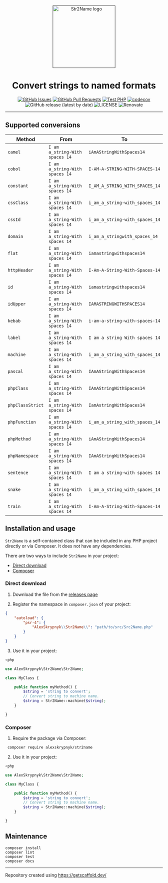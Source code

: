 <p align="center">
  <a href="" rel="noopener">
  <img width=200px height=200px src="https://placehold.jp/000000/ffffff/200x200.png?text=Str2Name&css=%7B%22border-radius%22%3A%22%20100px%22%7D" alt="Str2Name logo"></a>
</p>

<h1 align="center">Convert strings to named formats</h1>

<div align="center">

[![GitHub Issues](https://img.shields.io/github/issues/AlexSkrypnyk/str2name.svg)](https://github.com/AlexSkrypnyk/str2name/issues)
[![GitHub Pull Requests](https://img.shields.io/github/issues-pr/AlexSkrypnyk/str2name.svg)](https://github.com/AlexSkrypnyk/str2name/pulls)
[![Test PHP](https://github.com/AlexSkrypnyk/str2name/actions/workflows/test-php.yml/badge.svg)](https://github.com/AlexSkrypnyk/str2name/actions/workflows/test-php.yml)
[![codecov](https://codecov.io/gh/AlexSkrypnyk/str2name/graph/badge.svg?token=7WEB1IXBYT)](https://codecov.io/gh/AlexSkrypnyk/str2name)
![GitHub release (latest by date)](https://img.shields.io/github/v/release/AlexSkrypnyk/str2name)
![LICENSE](https://img.shields.io/github/license/AlexSkrypnyk/str2name)
![Renovate](https://img.shields.io/badge/renovate-enabled-green?logo=renovatebot)

</div>

---

## Supported conversions

| Method | From | To |
| --- | --- | --- |
| `camel` | `I am a_string-With spaces 14` | `iAmAStringWithSpaces14` |
| `cobol` | `I am a_string-With spaces 14` | `I-AM-A-STRING-WITH-SPACES-14` |
| `constant` | `I am a_string-With spaces 14` | `I_AM_A_STRING_WITH_SPACES_14` |
| `cssClass` | `I am a_string-With spaces 14` | `i_am_a_string-with_spaces_14` |
| `cssId` | `I am a_string-With spaces 14` | `i_am_a_string-with_spaces_14` |
| `domain` | `I am a_string-With spaces 14` | `i_am_a_stringwith_spaces_14` |
| `flat` | `I am a_string-With spaces 14` | `iamastringwithspaces14` |
| `httpHeader` | `I am a_string-With spaces 14` | `I-Am-A-String-With-Spaces-14` |
| `id` | `I am a_string-With spaces 14` | `iamastringwithspaces14` |
| `idUpper` | `I am a_string-With spaces 14` | `IAMASTRINGWITHSPACES14` |
| `kebab` | `I am a_string-With spaces 14` | `i-am-a-string-with-spaces-14` |
| `label` | `I am a_string-With spaces 14` | `I am a string With spaces 14` |
| `machine` | `I am a_string-With spaces 14` | `i_am_a_string_with_spaces_14` |
| `pascal` | `I am a_string-With spaces 14` | `IAmAStringWithSpaces14` |
| `phpClass` | `I am a_string-With spaces 14` | `IAmAStringWithSpaces14` |
| `phpClassStrict` | `I am a_string-With spaces 14` | `IamAstringWithSpaces14` |
| `phpFunction` | `I am a_string-With spaces 14` | `i_am_a_string_with_spaces_14` |
| `phpMethod` | `I am a_string-With spaces 14` | `iAmAStringWithSpaces14` |
| `phpNamespace` | `I am a_string-With spaces 14` | `IAmAStringWithSpaces14` |
| `sentence` | `I am a_string-With spaces 14` | `I am a string-with spaces 14` |
| `snake` | `I am a_string-With spaces 14` | `i_am_a_string_with_spaces_14` |
| `train` | `I am a_string-With spaces 14` | `I-Am-A-String-With-Spaces-14` |

## Installation and usage

`Str2Name` is a self-contained class that can be included in any PHP
project directly or via Composer. It does not have any dependencies.

There are two ways to include `Str2Name` in your project:
- [Direct download](#direct-download)
- [Composer](#composer)

### Direct download

1. Download the file from the [releases page](https://github.com/AlexSkrypnyk/str2name/releases)

2. Register the namespace in `composer.json` of your project:

```composer.json
{
    "autoload": {
        "psr-4": {
            "AlexSkrypnyk\\Str2Name\\": "path/to/src/Src2Name.php"
        }
    }
}
```

3. Use it in your project:

```php
<php

use AlexSkrypnyk\Str2Name\Str2Name;

class MyClass {

    public function myMethod() {
        $string = 'string to convert';
        // Convert string to machine name.
        $string = Str2Name::machine($string);
    }

}
```

### Composer

1. Require the package via Composer:

```bash
 composer require alexskrypnyk/str2name
```

2. Use it in your project:

```php
<php

use AlexSkrypnyk\Str2Name\Str2Name;

class MyClass {

    public function myMethod() {
        $string = 'string to convert';
        // Convert string to machine name.
        $string = Str2Name::machine($string);
    }

}
```

## Maintenance

    composer install
    composer lint
    composer test
    composer docs


---
Repository created using https://getscaffold.dev/
